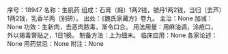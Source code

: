 序号：18947
名称：生肌药
组成：石膏（煅）1两2钱，虢丹1两2钱，当归（去芦）1两2钱，乳香半两（别研）。
出处：《魏氏家藏方》卷九。
主治：None
加减：None
功效：生新肉，去恶肉脓毒，渐令口合。
用法用量：用麻油调，涂疮口，外以揭毒膏贴之，1日1换。
制备方法：上为细末。
临床应用：None
各家论述：None
用药禁忌：None
附注：None

